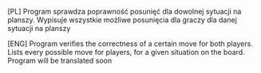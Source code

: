 [PL]
Program sprawdza poprawność posunięć dla dowolnej sytuacji na planszy.
Wypisuje wszystkie możliwe posunięcia dla graczy dla danej sytuacji na planszy
 
[ENG]
Program verifies the correctness of a certain move for both players. 
Lists every possible move for players, for a given situation on the board.
Program will be translated soon


